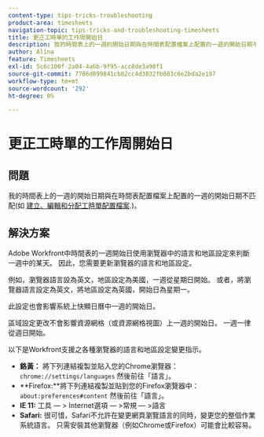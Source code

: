 ```yaml
---
content-type: tips-tricks-troubleshooting
product-area: timesheets
navigation-topic: tips-tricks-and-troubleshooting-timesheets
title: 更正工時單的工作周開始日
description: 我的時間表上的一週的開始日期與在時間表配置檔案上配置的一週的開始日期不匹配。
author: Alina
feature: Timesheets
exl-id: 5c6c100f-2a04-4a6b-9f95-acc8de3a90f1
source-git-commit: 7786d899841cb82cc4d3832fb083c6e2bda2e197
workflow-type: tm+mt
source-wordcount: '292'
ht-degree: 0%

---
```


# 更正工時單的工作周開始日

## 問題

我的時間表上的一週的開始日期與在時間表配置檔案上配置的一週的開始日期不匹配(如 [建立、編輯和分配工時單配置檔案](../../timesheets/create-and-manage-timesheets/create-timesheet-profiles.md).)。

## 解決方案

Adobe Workfront中時間表的一週開始日使用瀏覽器中的語言和地區設定來判斷一週中的某天。 因此，您需要更新瀏覽器的語言和地區設定。 

例如，瀏覽器語言設為英文，地區設定為美國，一週從星期日開始。 或者，將瀏覽器語言設定為英文，將地區設定為英國，開始日為星期一。

此設定也會影響系統上快顯日曆中一週的開始日。

區域設定更改不會影響資源網格（或資源網格視圖）上一週的開始日。 一週一律從週日開始。

以下是Workfront支援之各種瀏覽器的語言和地區設定變更指示。

* **鉻黃：** 將下列連結複製並貼入您的Chrome瀏覽器： `chrome://settings/languages` 然後前往「語言」。
* **Firefox:**將下列連結複製並貼到您的Firefox瀏覽器中： `about:preferences#content` 然後前往「語言」。
* **IE 11:** 工具 — > Internet選項 — >常規 — >語言
* **Safari:** 很可惜，Safari不允許在變更網頁瀏覽語言的同時，變更您的整個作業系統語言。 只需安裝其他瀏覽器（例如Chrome或Firefox）可能會比較容易。

 
